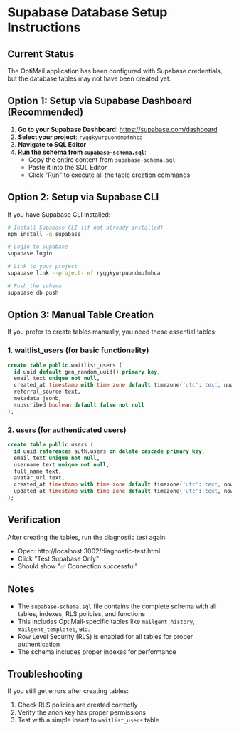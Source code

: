 # Supabase Database Setup Instructions

## Current Status
The OptiMail application has been configured with Supabase credentials, but the database tables may not have been created yet.

## Option 1: Setup via Supabase Dashboard (Recommended)

1. **Go to your Supabase Dashboard**: https://supabase.com/dashboard
2. **Select your project**: `ryqgkywrpuondmpfmhca`
3. **Navigate to SQL Editor**
4. **Run the schema from `supabase-schema.sql`**:
   - Copy the entire content from `supabase-schema.sql`
   - Paste it into the SQL Editor
   - Click "Run" to execute all the table creation commands

## Option 2: Setup via Supabase CLI

If you have Supabase CLI installed:

```bash
# Install Supabase CLI (if not already installed)
npm install -g supabase

# Login to Supabase
supabase login

# Link to your project
supabase link --project-ref ryqgkywrpuondmpfmhca

# Push the schema
supabase db push
```

## Option 3: Manual Table Creation

If you prefer to create tables manually, you need these essential tables:

### 1. waitlist_users (for basic functionality)
```sql
create table public.waitlist_users (
  id uuid default gen_random_uuid() primary key,
  email text unique not null,
  created_at timestamp with time zone default timezone('utc'::text, now()) not null,
  referral_source text,
  metadata jsonb,
  subscribed boolean default false not null
);
```

### 2. users (for authenticated users)
```sql
create table public.users (
  id uuid references auth.users on delete cascade primary key,
  email text unique not null,
  username text unique not null,
  full_name text,
  avatar_url text,
  created_at timestamp with time zone default timezone('utc'::text, now()) not null,
  updated_at timestamp with time zone default timezone('utc'::text, now()) not null
);
```

## Verification

After creating the tables, run the diagnostic test again:
- Open: http://localhost:3002/diagnostic-test.html
- Click "Test Supabase Only"
- Should show "✅ Connection successful"

## Notes

- The `supabase-schema.sql` file contains the complete schema with all tables, indexes, RLS policies, and functions
- This includes OptiMail-specific tables like `mailgent_history`, `mailgent_templates`, etc.
- Row Level Security (RLS) is enabled for all tables for proper authentication
- The schema includes proper indexes for performance

## Troubleshooting

If you still get errors after creating tables:
1. Check RLS policies are created correctly
2. Verify the anon key has proper permissions
3. Test with a simple insert to `waitlist_users` table
